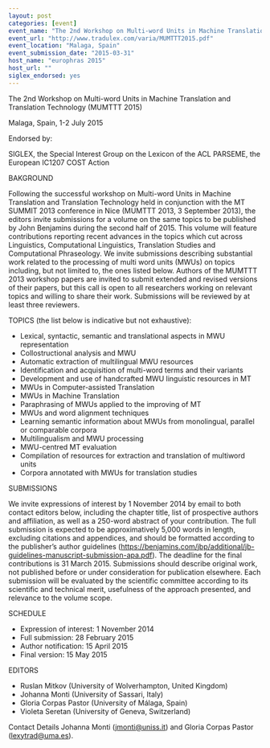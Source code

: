 ```yaml
---
layout: post
categories: [event]
event_name: "The 2nd Workshop on Multi-word Units in Machine Translation and Translation Technology (MUMTTT 2015)"
event_url: "http://www.tradulex.com/varia/MUMTTT2015.pdf"
event_location: "Malaga, Spain"
event_submission_date: "2015-03-31"
host_name: "europhras 2015"
host_url: ""
siglex_endorsed: yes
---
```

The 2nd Workshop on Multi-word Units in Machine Translation and Translation Technology (MUMTTT 2015)

Malaga, Spain, 1-2 July 2015

Endorsed by:

SIGLEX, the Special Interest Group on the Lexicon of the ACL
PARSEME, the European IC1207 COST Action

BAKGROUND 

Following the successful workshop on Multi-word Units in Machine Translation and Translation Technology held in conjunction with the MT SUMMIT 2013 conference in Nice (MUMTTT 2013, 3 September 2013), the editors invite submissions for a volume on the same topics to be published by John Benjamins during the second half of 2015.
This volume will feature contributions reporting recent advances in the topics which cut across Linguistics, Computational Linguistics, Translation Studies and Computational Phraseology. We invite submissions describing substantial work related to the processing of multi word units (MWUs) on topics including, but not limited to, the ones listed below. Authors of the MUMTTT 2013 workshop papers are invited to submit extended and revised versions of their papers, but this call is open to all researchers working on relevant topics and willing to share their work. Submissions will be reviewed by at least three reviewers.

TOPICS (the list below is indicative but not exhaustive):
 * Lexical, syntactic, semantic and translational aspects in MWU representation
 * Collostructional analysis and MWU
 * Automatic extraction of multilingual MWU resources
 * Identification and acquisition of multi-word terms and their variants
 * Development and use of handcrafted MWU linguistic resources in MT
 * MWUs in Computer-assisted Translation
 * MWUs in Machine Translation
 * Paraphrasing of MWUs applied to the improving of MT
 * MWUs and word alignment techniques
 * Learning semantic information about MWUs from monolingual, parallel or comparable corpora
 * Multilingualism and MWU processing
 * MWU-centred MT evaluation
 * Compilation of resources for extraction and translation of multiword units
 * Corpora annotated with MWUs for translation studies

SUBMISSIONS 

We invite expressions of interest by 1 November 2014 by email to both contact editors below, including the chapter title, list of prospective authors and affiliation, as well as a 250-word abstract of your contribution.
The full submission is expected to be approximatively 5,000 words in length, excluding citations and appendices, and should be formatted according to the publisher’s author guidelines (https://benjamins.com/jbp/additional/jb-guidelines-manuscript-submission-apa.pdf). The deadline for the final contributions is 31 March 2015.
Submissions should describe original work, not published before or under consideration for publication elsewhere. Each submission will be evaluated by the scientific committee according to its scientific and technical merit, usefulness of the approach presented, and relevance to the volume scope.

SCHEDULE
 * Expression of interest: 1 November 2014
 * Full submission: 28 February 2015
 * Author notification: 15 April 2015
 * Final version: 15 May 2015

EDITORS
 * Ruslan Mitkov (University of Wolverhampton, United Kingdom)
 * Johanna Monti (University of Sassari, Italy)
 * Gloria Corpas Pastor (University of Málaga, Spain)
 * Violeta Seretan (University of Geneva, Switzerland)

Contact Details
Johanna Monti (jmonti@uniss.it) and Gloria Corpas Pastor (lexytrad@uma.es).
